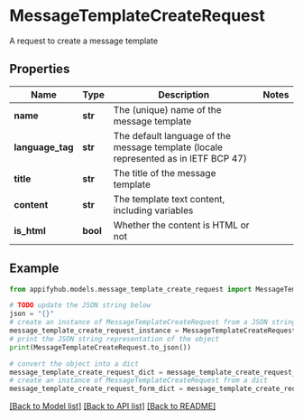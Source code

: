 # MessageTemplateCreateRequest

A request to create a message template

## Properties

Name | Type | Description | Notes
------------ | ------------- | ------------- | -------------
**name** | **str** | The (unique) name of the message template | 
**language_tag** | **str** | The default language of the message template (locale represented as in IETF BCP 47) | 
**title** | **str** | The title of the message template | 
**content** | **str** | The template text content, including variables | 
**is_html** | **bool** | Whether the content is HTML or not | 

## Example

```python
from appifyhub.models.message_template_create_request import MessageTemplateCreateRequest

# TODO update the JSON string below
json = "{}"
# create an instance of MessageTemplateCreateRequest from a JSON string
message_template_create_request_instance = MessageTemplateCreateRequest.from_json(json)
# print the JSON string representation of the object
print(MessageTemplateCreateRequest.to_json())

# convert the object into a dict
message_template_create_request_dict = message_template_create_request_instance.to_dict()
# create an instance of MessageTemplateCreateRequest from a dict
message_template_create_request_form_dict = message_template_create_request.from_dict(message_template_create_request_dict)
```
[[Back to Model list]](../README.md#documentation-for-models) [[Back to API list]](../README.md#documentation-for-api-endpoints) [[Back to README]](../README.md)


